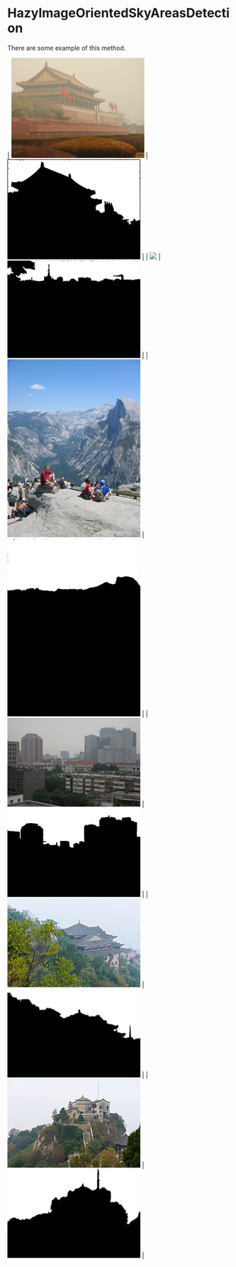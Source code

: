 # HazyImageOrientedSkyAreasDetection

There are some example of this method.


| <img src="pic/1.bmp" width="300"/> | <img src="pic/1_sky.bmp" width="300"/> |
| <img src="pic/2.bmp" width="300"/> | <img src="pic/2_sky.bmp" width="300"/> |
| <img src="pic/3.bmp" width="300"/> | <img src="pic/3_sky.bmp" width="300"/> |
| <img src="pic/4.bmp" width="300"/> | <img src="pic/4_sky.bmp" width="300"/> |
| <img src="pic/5.bmp" width="300"/> | <img src="pic/5_sky.bmp" width="300"/> |
| <img src="pic/6.bmp" width="300"/> | <img src="pic/6_sky.bmp" width="300"/> |
